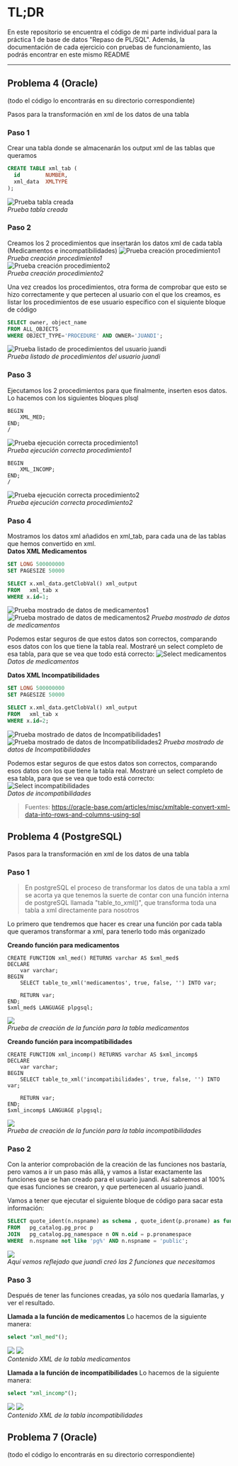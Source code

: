 # TL;DR
En este repositorio se encuentra el código de mi parte individual para la práctica 1 de base de datos "Repaso de PL/SQL".
Además, la documentación de cada ejercicio con pruebas de funcionamiento, las podrás encontrar en este mismo README

---

## Problema 4 (Oracle)
(todo el código lo encontrarás en su directorio correspondiente)

Pasos para la transformación en xml de los datos de una tabla
### Paso 1
Crear una tabla donde se almacenarán los output xml de las tablas que queramos
```sql
CREATE TABLE xml_tab (
  id        NUMBER,
  xml_data  XMLTYPE
);
```
![Prueba tabla creada](https://i.imgur.com/cJv3H1j.png)  
*Prueba tabla creada*

### Paso 2
Creamos los 2 procedimientos que insertarán los datos xml de cada tabla (Medicamentos e incompatibilidades)
![Prueba creación procedimiento1](https://i.imgur.com/1BKCWE7.png)  
*Prueba creación procedimiento1*  
![Prueba creación procedimiento2](https://i.imgur.com/TzTlnmV.png)  
*Prueba creación procedimiento2*

Una vez creados los procedimientos, otra forma de comprobar que esto se hizo correctamente y que pertecen al usuario con el que los creamos, es listar los procedimientos de ese usuario específico con el siquiente bloque de código

```sql
SELECT owner, object_name
FROM ALL_OBJECTS
WHERE OBJECT_TYPE='PROCEDURE' AND OWNER='JUANDI';
```
![Prueba listado de procedimientos del usuario juandi](https://i.imgur.com/oNF2ej1.png)  
*Prueba listado de procedimientos del usuario juandi*

### Paso 3
Ejecutamos los 2 procedimientos para que finalmente, inserten esos datos. Lo hacemos con los siguientes bloques plsql
```plsql
BEGIN
    XML_MED;
END;
/
```
![Prueba ejecución correcta procedimiento1](https://i.imgur.com/XjdME6l.png)  
*Prueba ejecución correcta procedimiento1*

```plsql
BEGIN
    XML_INCOMP;
END;
/
```
![Prueba ejecución correcta procedimiento2](https://i.imgur.com/1OUkObW.png)  
*Prueba ejecución correcta procedimiento2*

### Paso 4
Mostramos los datos xml añadidos en xml_tab, para cada una de las tablas que hemos convertido en xml.  
**Datos XML Medicamentos**

```sql
SET LONG 500000000
SET PAGESIZE 50000

SELECT x.xml_data.getClobVal() xml_output
FROM   xml_tab x
WHERE x.id=1;
```
![Prueba mostrado de datos de medicamentos1](https://i.imgur.com/Le6pQ7s.png)  
![Prueba mostrado de datos de medicamentos2](https://i.imgur.com/WqlaPsT.png)
*Prueba mostrado de datos de medicamentos*

Podemos estar seguros de que estos datos son correctos, comparando esos datos con los que tiene la tabla real. Mostraré un select completo de esa tabla, para que se vea que todo está correcto:
![Select medicamentos](https://i.imgur.com/pZoYfhf.png)
*Datos de medicamentos*

**Datos XML Incompatibilidades**

```sql
SET LONG 500000000
SET PAGESIZE 50000

SELECT x.xml_data.getClobVal() xml_output
FROM   xml_tab x
WHERE x.id=2;
```
![Prueba mostrado de datos de Incompatibilidades1](https://i.imgur.com/peHNz1t.png)
![Prueba mostrado de datos de Incompatibilidades2](https://i.imgur.com/135vXD5.png)
*Prueba mostrado de datos de Incompatibilidades*

Podemos estar seguros de que estos datos son correctos, comparando esos datos con los que tiene la tabla real. Mostraré un select completo de esa tabla, para que se vea que todo está correcto:
![Select incompatibilidades](https://i.imgur.com/G6UlBHQ.png)  
*Datos de incompatibilidades*

> Fuentes: https://oracle-base.com/articles/misc/xmltable-convert-xml-data-into-rows-and-columns-using-sql


## Problema 4 (PostgreSQL)
Pasos para la transformación en xml de los datos de una tabla

### Paso 1
> En postgreSQL el proceso de transformar los datos de una tabla a xml se acorta ya que tenemos la suerte de contar con una función interna de postgreSQL llamada "table_to_xml()", que transforma toda una tabla a xml directamente para nosotros 

Lo primero que tendremos que hacer es crear una función por cada tabla que queramos transformar a xml, para tenerlo todo más organizado

**Creando función para medicamentos**
```plsql
CREATE FUNCTION xml_med() RETURNS varchar AS $xml_med$ 
DECLARE
    var varchar;
BEGIN
    SELECT table_to_xml('medicamentos', true, false, '') INTO var;

    RETURN var;
END;
$xml_med$ LANGUAGE plpgsql;
```
![](https://i.imgur.com/gupk0KC.png)  
*Prueba de creación de la función para la tabla medicamentos*

**Creando función para incompatibilidades**
```plsql
CREATE FUNCTION xml_incomp() RETURNS varchar AS $xml_incomp$ 
DECLARE
    var varchar;
BEGIN
    SELECT table_to_xml('incompatibilidades', true, false, '') INTO var;

    RETURN var;
END;
$xml_incomp$ LANGUAGE plpgsql;
```
![](https://i.imgur.com/HBL5kxA.png)  
*Prueba de creación de la función para la tabla incompatibilidades*

### Paso 2
Con la anterior comprobación de la creación de las funciones nos bastaría, pero vamos a ir un paso más allá, y vamos a listar exactamente las funciones que se han creado para el usuario juandi. Así sabremos al 100% que esas funciones se crearon, y que pertenecen al usuario juandi.

Vamos a tener que ejecutar el siguiente bloque de código para sacar esta información:
```sql
SELECT quote_ident(n.nspname) as schema , quote_ident(p.proname) as function 
FROM   pg_catalog.pg_proc p
JOIN   pg_catalog.pg_namespace n ON n.oid = p.pronamespace 
WHERE  n.nspname not like 'pg%' AND n.nspname = 'public';
```
![](https://i.imgur.com/IacWlwW.png)  
*Aquí vemos reflejado que juandi creó las 2 funciones que necesitamos*

### Paso 3
Después de tener las funciones creadas, ya sólo nos quedaría llamarlas, y ver el resultado.

**Llamada a la función de medicamentos**
Lo hacemos de la siguiente manera:

```sql
select "xml_med"();
```
![](https://i.imgur.com/DMoV8WN.png)
![](https://i.imgur.com/SNX5Gzl.png)  
*Contenido XML de la tabla medicamentos*

**Llamada a la función de incompatibilidades**
Lo hacemos de la siguiente manera:

```sql
select "xml_incomp"();
```
![](https://i.imgur.com/Yc3vfSr.png)
![](https://i.imgur.com/LPxoNve.png)  
*Contenido XML de la tabla incompatibilidades*

## Problema 7 (Oracle)
(todo el código lo encontrarás en su directorio correspondiente)
